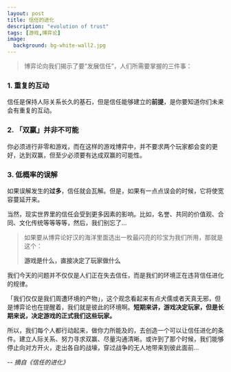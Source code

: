 ```yaml
---
layout: post
title: 信任的进化
description: "evolution of trust"
tags: [游戏,博弈论]
image:
  background: bg-white-wall2.jpg
---
```


> 博弈论向我们揭示了要“发展信任”，人们所需要掌握的三件事：

### 1. 重复的互动

信任是保持人际关系长久的基石，但是信任能够建立的**前提**，是你要知道你们未来会有重复的互动。

### 2. 「双赢」并非不可能

你必须进行非零和游戏，而在这样的游戏博弈中，并不要求两个玩家都会变的更好，达到双赢，但至少必须要有达成双赢的可能性。

### 3. 低概率的误解

如果误解发生的**过多**，信任就会瓦解。但是，如果有一点点误会的时候，它将使宽容蔓延开来。



当然，现实世界里的信任会受到更多因素的影响。比如，名誉、共同的价值观、合同、文化传统等等等等，然后，我们别忘了...


> 如果要从博弈论好汉的海洋里面选出一枚最闪亮的珍宝为我们所用，那就是这个：
> 
> **游戏是什么，直接决定了玩家做什么**

我们今天的问题并不仅仅是人们正在失去信任，而是我们的环境正在违背信任进化的规律。

「我们仅仅是我们周遭环境的产物」，这个观念看起来有点犬儒或者天真无邪，但是博弈论也在提醒着，我们就是彼此的环境啊。**短期来讲，游戏决定玩家，但是长期来说，决定游戏的正式我们这些玩家。**

所以，我们每个人都行动起来，做你力所能及的，去创造一个可以让信任进化的条件。建立人际关系、努力寻求双赢、尽量沟通清晰。或许到了那个时候，我们能够停止向对方开火，走出各自的战壕，穿过战争的无人地带来到彼此面前...


*-- 摘自《信任的进化》*